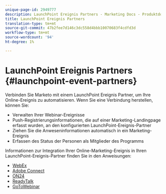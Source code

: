 ```yaml
---
unique-page-id: 2949777
description: LaunchPoint Ereignis Partners - Marketing Docs - Produktdokumentation
title: LaunchPoint Ereignis Partners
translation-type: tm+mt
source-git-commit: 47b2fee7d146c3dc558d4bbb10070683f4cdfd3d
workflow-type: tm+mt
source-wordcount: '94'
ht-degree: 1%

---
```



# LaunchPoint Ereignis Partners {#launchpoint-event-partners}

Verbinden Sie Marketo mit einem LaunchPoint Ereignis Partner, um Ihre Online-Ereignis zu automatisieren. Wenn Sie eine Verbindung herstellen, können Sie:

* Verwalten Ihrer Webinar-Ereignisse
* Push-Registrierungsinformationen, die auf einer Marketing-Landingpage erfasst wurden, an den konfigurierten LaunchPoint-Ereignis-Partner
* Ziehen Sie die Anweseninformationen automatisch in ein Marketing-Ereignis
* Erfassen des Status der Personen als Mitglieder des Programms

Informationen zur Integration Ihrer Online-Marketing-Ereignis in Ihren LaunchPoint-Ereignis-Partner finden Sie in den Anweisungen:

* [WebEx](../../../../product-docs/demand-generation/events/create-an-event/create-an-event-with-webex.md)
* [Adobe Connect](../../../../product-docs/demand-generation/events/create-an-event/create-an-event-with-adobe-connect.md)
* [ON24](http://docs.marketo.com/pages/viewpage.action?pageid=2949868)
* [ReadyTalk](../../../../product-docs/demand-generation/events/create-an-event/create-an-event-with-readytalk.md)
* [GoToWebinar](../../../../product-docs/demand-generation/events/create-an-event/create-an-event-with-gotowebinar.md)

